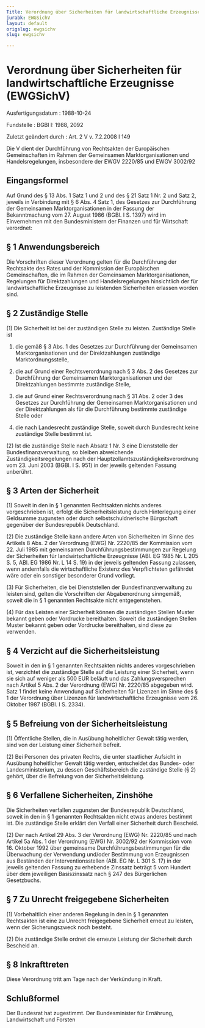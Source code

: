 ```yaml
---
Title: Verordnung über Sicherheiten für landwirtschaftliche Erzeugnisse
jurabk: EWGSichV
layout: default
origslug: ewgsichv
slug: ewgsichv

---
```


# Verordnung über Sicherheiten für landwirtschaftliche Erzeugnisse (EWGSichV)

Ausfertigungsdatum
:   1988-10-24

Fundstelle
:   BGBl I: 1988, 2092

Zuletzt geändert durch
:   Art. 2 V v. 7.2.2008 I 149

Die V dient der Durchführung von Rechtsakten der Europäischen
Gemeinschaften im Rahmen der Gemeinsamen Marktorganisationen und
Handelsregelungen, insbesondere der EWGV 2220/85 und EWGV 3002/92


## Eingangsformel

Auf Grund des § 13 Abs. 1 Satz 1 und 2 und des § 21 Satz 1 Nr. 2 und
Satz 2, jeweils in Verbindung mit § 6 Abs. 4 Satz 1, des Gesetzes zur
Durchführung der Gemeinsamen Marktorganisationen in der Fassung der
Bekanntmachung vom 27. August 1986 (BGBl. I S. 1397) wird im
Einvernehmen mit den Bundesministern der Finanzen und für Wirtschaft
verordnet:


## § 1 Anwendungsbereich

Die Vorschriften dieser Verordnung gelten für die Durchführung der
Rechtsakte des Rates und der Kommission der Europäischen
Gemeinschaften, die im Rahmen der Gemeinsamen Marktorganisationen,
Regelungen für Direktzahlungen und Handelsregelungen hinsichtlich der
für landwirtschaftliche Erzeugnisse zu leistenden Sicherheiten
erlassen worden sind.


## § 2 Zuständige Stelle

(1) Die Sicherheit ist bei der zuständigen Stelle zu leisten.
Zuständige Stelle ist

1.  die gemäß § 3 Abs. 1 des Gesetzes zur Durchführung der Gemeinsamen
    Marktorganisationen und der Direktzahlungen zuständige
    Marktordnungsstelle,


2.  die auf Grund einer Rechtsverordnung nach § 3 Abs. 2 des Gesetzes zur
    Durchführung der Gemeinsamen Marktorganisationen und der
    Direktzahlungen bestimmte zuständige Stelle,


3.  die auf Grund einer Rechtsverordnung nach § 31 Abs. 2 oder 3 des
    Gesetzes zur Durchführung der Gemeinsamen Marktorganisationen und der
    Direktzahlungen als für die Durchführung bestimmte zuständige Stelle
    oder


4.  die nach Landesrecht zuständige Stelle, soweit durch Bundesrecht keine
    zuständige Stelle bestimmt ist.




(2) Ist die zuständige Stelle nach Absatz 1 Nr. 3 eine Dienststelle
der Bundesfinanzverwaltung, so bleiben abweichende
Zuständigkeitsregelungen nach der
Hauptzollamtszuständigkeitsverordnung vom 23. Juni 2003 (BGBl. I S.
951) in der jeweils geltenden Fassung unberührt.


## § 3 Arten der Sicherheit

(1) Soweit in den in § 1 genannten Rechtsakten nichts anderes
vorgeschrieben ist, erfolgt die Sicherheitsleistung durch Hinterlegung
einer Geldsumme zugunsten oder durch selbstschuldnerische Bürgschaft
gegenüber der Bundesrepublik Deutschland.

(2) Die zuständige Stelle kann andere Arten von Sicherheiten im Sinne
des Artikels 8 Abs. 2 der Verordnung (EWG) Nr. 2220/85 der Kommission
vom 22. Juli 1985 mit gemeinsamen Durchführungsbestimmungen zur
Regelung der Sicherheiten für landwirtschaftliche Erzeugnisse (ABl. EG
1985 Nr. L 205 S. 5, ABl. EG 1986 Nr. L 14 S. 19) in der jeweils
geltenden Fassung zulassen, wenn andernfalls die wirtschaftliche
Existenz des Verpflichteten gefährdet wäre oder ein sonstiger
besonderer Grund vorliegt.

(3) Für Sicherheiten, die bei Dienststellen der Bundesfinanzverwaltung
zu leisten sind, gelten die Vorschriften der Abgabenordnung sinngemäß,
soweit die in § 1 genannten Rechtsakte nicht entgegenstehen.

(4) Für das Leisten einer Sicherheit können die zuständigen Stellen
Muster bekannt geben oder Vordrucke bereithalten. Soweit die
zuständigen Stellen Muster bekannt geben oder Vordrucke bereithalten,
sind diese zu verwenden.


## § 4 Verzicht auf die Sicherheitsleistung

Soweit in den in § 1 genannten Rechtsakten nichts anderes
vorgeschrieben ist, verzichtet die zuständige Stelle auf die Leistung
einer Sicherheit, wenn sie sich auf weniger als 500 EUR beläuft und
das Zahlungsversprechen nach Artikel 5 Abs. 2 der Verordnung (EWG) Nr.
2220/85 abgegeben wird. Satz 1 findet keine Anwendung auf Sicherheiten
für Lizenzen im Sinne des § 1 der Verordnung über Lizenzen für
landwirtschaftliche Erzeugnisse vom 26. Oktober 1987 (BGBl. I S.
2334).


## § 5 Befreiung von der Sicherheitsleistung

(1) Öffentliche Stellen, die in Ausübung hoheitlicher Gewalt tätig
werden, sind von der Leistung einer Sicherheit befreit.

(2) Bei Personen des privaten Rechts, die unter staatlicher Aufsicht
in Ausübung hoheitlicher Gewalt tätig werden, entscheidet das Bundes-
oder Landesministerium, zu dessen Geschäftsbereich die zuständige
Stelle (§ 2) gehört, über die Befreiung von der Sicherheitsleistung.


## § 6 Verfallene Sicherheiten, Zinshöhe

Die Sicherheiten verfallen zugunsten der Bundesrepublik Deutschland,
soweit in den in § 1 genannten Rechtsakten nicht etwas anderes
bestimmt ist. Die zuständige Stelle erklärt den Verfall einer
Sicherheit durch Bescheid.

(2) Der nach Artikel 29 Abs. 3 der Verordnung (EWG) Nr. 2220/85 und
nach Artikel 5a Abs. 1 der Verordnung (EWG) Nr. 3002/92 der Kommission
vom 16. Oktober 1992 über gemeinsame Durchführungsbestimmungen für die
Überwachung der Verwendung und/oder Bestimmung von Erzeugnissen aus
Beständen der Interventionsstellen (ABl. EG Nr. L 301 S. 17) in der
jeweils geltenden Fassung zu erhebende Zinssatz beträgt 5 vom Hundert
über dem jeweiligen Basiszinssatz nach § 247 des Bürgerlichen
Gesetzbuchs.


## § 7 Zu Unrecht freigegebene Sicherheiten

(1) Vorbehaltlich einer anderen Regelung in den in § 1 genannten
Rechtsakten ist eine zu Unrecht freigegebene Sicherheit erneut zu
leisten, wenn der Sicherungszweck noch besteht.

(2) Die zuständige Stelle ordnet die erneute Leistung der Sicherheit
durch Bescheid an.


## § 8 Inkrafttreten

Diese Verordnung tritt am Tage nach der Verkündung in Kraft.


## Schlußformel

Der Bundesrat hat zugestimmt.
Der Bundesminister für Ernährung, Landwirtschaft und Forsten

